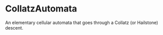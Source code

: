 # CollatzAutomata
An elementary cellular automata that goes through a Collatz (or Hailstone) descent.
